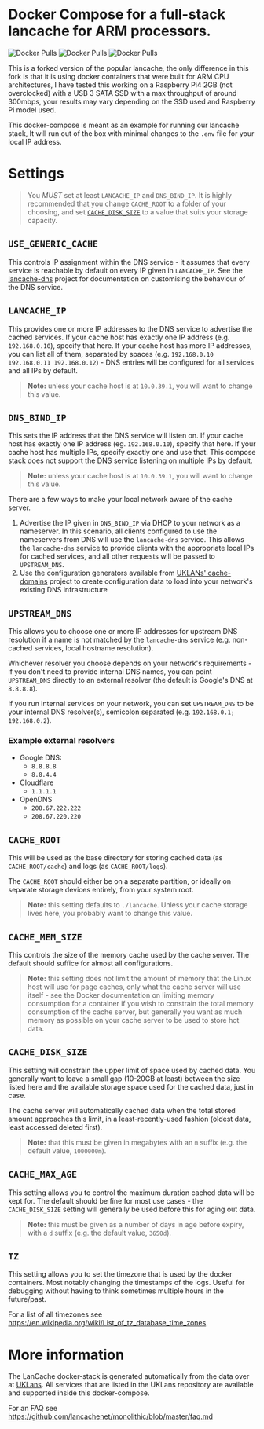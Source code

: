 # Docker Compose for a full-stack lancache for ARM processors.

![Docker Pulls](https://img.shields.io/docker/pulls/blakeder/monolithic?label=Monolithic) ![Docker Pulls](https://img.shields.io/docker/pulls/blakeder/lancache-dns?label=Lancache-dns) ![Docker Pulls](https://img.shields.io/docker/pulls/blakeder/generic?label=Generic)

This is a forked version of the popular lancache, the only difference in this fork is that it is using docker containers that were built for ARM CPU architectures, I have tested this working on a Raspberry Pi4 2GB (not overclocked) with a USB 3 SATA SSD with a max throughput of around 300mbps, your results may vary depending on the SSD used and Raspberry Pi model used.

This docker-compose is meant as an example for running our lancache stack, It will run out of the box with minimal changes to the `.env` file for your local IP address.

# Settings
> You *MUST* set at least `LANCACHE_IP` and `DNS_BIND_IP`. It is highly recommended that you change `CACHE_ROOT` to a folder of your choosing, and set [`CACHE_DISK_SIZE`](#cache_disk_size) to a value that suits your storage capacity.

## `USE_GENERIC_CACHE`
This controls IP assignment within the DNS service - it assumes that every service is reachable by default on every IP given in `LANCACHE_IP`. See the [lancache-dns](https://github.com/lancachenet/lancache-dns) project for documentation on customising the behaviour of the DNS service.

## `LANCACHE_IP`
This provides one or more IP addresses to the DNS service to advertise the cached services. If your cache host has exactly one IP address (e.g. `192.168.0.10`), specify that here. If your cache host has more IP addresses, you can list all of them, separated by spaces (e.g. `192.168.0.10 192.168.0.11 192.168.0.12`) - DNS entries will be configured for all services and all IPs by default.

> **Note:** unless your cache host is at `10.0.39.1`, you will want to change this value.

## `DNS_BIND_IP`
This sets the IP address that the DNS service will listen on. If your cache host has exactly one IP address (eg. `192.168.0.10`), specify that here. If your cache host has multiple IPs, specify exactly one and use that. This compose stack does not support the DNS service listening on multiple IPs by default.

> **Note:** unless your cache host is at `10.0.39.1`, you will want to change this value.

There are a few ways to make your local network aware of the cache server.

1. Advertise the IP given in `DNS_BIND_IP` via DHCP to your network as a nameserver. In this scenario, all clients configured to use the nameservers from DNS will use the `lancache-dns` service.
  This allows the `lancache-dns` service to provide clients with the appropriate local IPs for cached services, and all other requests will be passed to `UPSTREAM_DNS`.
2. Use the configuration generators available from [UKLANs' cache-domains](https://github.com/uklans/cache-domains) project to create configuration data to load into your network's existing DNS infrastructure

## `UPSTREAM_DNS`
This allows you to choose one or more IP addresses for upstream DNS resolution if a name is not matched by the `lancache-dns` service (e.g. non-cached services, local hostname resolution).

Whichever resolver you choose depends on your network's requirements - if you don't need to provide internal DNS names, you can point `UPSTREAM_DNS` directly to an external resolver (the default is Google's DNS at `8.8.8.8`).

If you run internal services on your network, you can set `UPSTREAM_DNS` to be your internal DNS resolver(s), semicolon separated (e.g. `192.168.0.1; 192.168.0.2`).

### Example external resolvers
- Google DNS:
  - `8.8.8.8`
  - `8.8.4.4`
- Cloudflare
  - `1.1.1.1`
- OpenDNS
  - `208.67.222.222`
  - `208.67.220.220`

## `CACHE_ROOT`
This will be used as the base directory for storing cached data (as `CACHE_ROOT/cache`) and logs (as `CACHE_ROOT/logs`).

The `CACHE_ROOT` should either be on a separate partition, or ideally on separate storage devices entirely, from your system root.

> **Note:** this setting defaults to `./lancache`. Unless your cache storage lives here, you probably want to change this value.

## `CACHE_MEM_SIZE`
This controls the size of the memory cache used by the cache server. The default should suffice for almost all configurations.

> **Note:** this setting does not limit the amount of memory that the Linux host will use for page caches, only what the cache server will use itself - see the Docker documentation on limiting memory consumption for a container if you wish to constrain the total memory consumption of the cache server, but generally you want as much memory as possible on your cache server to be used to store hot data.

## `CACHE_DISK_SIZE`
This setting will constrain the upper limit of space used by cached data. You generally want to leave a small gap (10-20GB at least) between the size listed here and the available storage space used for the cached data, just in case.

The cache server will automatically cached data when the total stored amount approaches this limit, in a least-recently-used fashion (oldest data, least accessed deleted first).

> **Note:** that this must be given in megabytes with an `m` suffix (e.g. the default value, `1000000m`).

## `CACHE_MAX_AGE`
This setting allows you to control the maximum duration cached data will be kept for. The default should be fine for most use cases - the `CACHE_DISK_SIZE` setting will generally be used before this for aging out data.

> **Note:** this must be given as a number of days in age before expiry, with a `d` suffix (e.g. the default value, `3650d`).

## `TZ`
This setting allows you to set the timezone that is used by the docker containers. Most notably changing the timestamps of the logs. Useful for debugging without having to think sometimes multiple hours in the future/past. 

For a list of all timezones see https://en.wikipedia.org/wiki/List_of_tz_database_time_zones.

# More information
The LanCache docker-stack is generated automatically from the data over at [UKLans](https://github.com/uklans/cache-domains). All services that are listed in the UKLans repository are available and supported inside this docker-compose.

For an FAQ see https://github.com/lancachenet/monolithic/blob/master/faq.md
